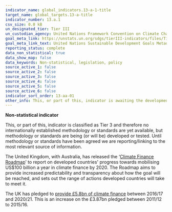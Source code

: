 ```yaml
---
indicator_name: global_indicators.13-a-1-title
target_name: global_targets.13-a-title
indicator_number: 13.a.1
csv_size: 0.0 kB
un_designated_tier: Tier III
un_custodian_agency: United Nations Framework Convention on Climate Change (UNFCCC), United Nations Educational, Scientific and Cultural Organization - Institute for Statistics (UNESCO-UIS)
goal_meta_link: https://unstats.un.org/sdgs/tierIII-indicators/files/Tier3-13-a-01.pdf
goal_meta_link_text: United Nations Sustainable Development Goals Metadata (PDF 4.0 MB)
reporting_status: complete
data_non_statistical: true
data_show_map: false
data_keywords: Non-statistical, legislation, policy
source_active_1: false
source_active_2: false
source_active_3: false
source_active_4: false
source_active_5: false
source_active_6: false
indicator_sort_order: 13-aa-01
other_info: This, or part of this, indicator is awaiting the development of internationally established methodology and standards (classified by the UN as tier 3). Data follows the UN specification for this indicator. This indicator has been identified in collaboration with topic experts.
---
```

**Non-statistical indicator**

This, or part of this, indicator is classified as Tier 3 and therefore no internationally established methodology or standards are yet available, but methodology or standards are being (or will be) developed or tested. Until methodology or standards have been agreed we are reporting/linking to the most relevant source of information.

The United Kingdom, with Australia, has released the ‘[Climate Finance Roadmap](https://www.gov.uk/government/publications/climate-finance-roadmap-to-us100-billion)’ to report on developed countries' progress towards mobilising US$100 billion a year in climate finance by 2020. The Roadmap aims to provide increased predictability and transparency about how the goal will be reached, and sets out the range of actions developed countries will take to meet it.

The UK has pledged to [provide £5.8bn of climate finance](https://www.gov.uk/guidance/international-climate-finance) between 2016/17 and 2020/21. This is an increase on the £3.87bn pledged between 2011/12 to 2015/16.